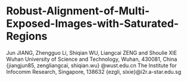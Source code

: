 # Robust-Alignment-of-Multi-Exposed-Images-with-Saturated-Regions
Jun JIANG, Zhengguo Li, Shiqian WU, Liangcai ZENG and Shoulie XIE
Wuhan University of Science and Technology, Wuhan, 430081, China 
{jiangjun85, zengliangcai, shiqian.wu} @wust.edu.cn 
The Institute for Infocomm Research, Singapore, 138632
{ezgli, slxie}@i2r.a-star.edu.sg

